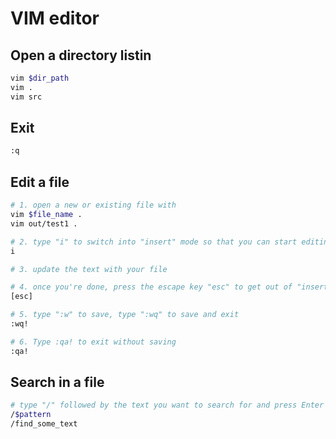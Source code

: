 # VIM editor

## Open a directory listin

```bash
vim $dir_path
vim .
vim src
```

## Exit

```bash
:q
```

## Edit a file

```bash
# 1. open a new or existing file with
vim $file_name .
vim out/test1 .

# 2. type "i" to switch into "insert" mode so that you can start editing the file
i

# 3. update the text with your file

# 4. once you're done, press the escape key "esc" to get out of "insert" mode and back to command mode
[esc]

# 5. type ":w" to save, type ":wq" to save and exit
:wq!

# 6. Type :qa! to exit without saving
:qa!
```

## Search in a file

```bash
# type "/" followed by the text you want to search for and press Enter
/$pattern
/find_some_text
```
